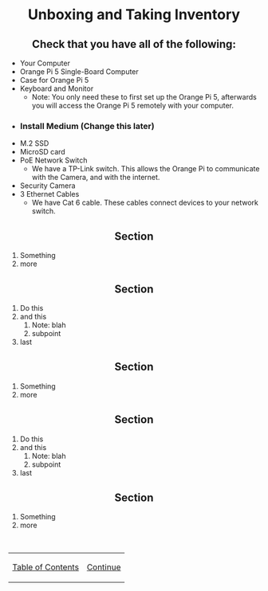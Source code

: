 <h1 align=center>Unboxing and Taking Inventory</h1>

<h2 align=center>Check that you have all of the following:</h2>

- Your Computer
- Orange Pi 5 Single-Board Computer
- Case for Orange Pi 5
- Keyboard and Monitor
  - Note: You only need these to first set up the Orange Pi 5, afterwards you will access the Orange Pi 5 remotely with your computer.
- <h3>Install Medium (Change this later)</h3>
- M.2 SSD
- MicroSD card
- PoE Network Switch
  - We have a TP-Link switch. This allows the Orange Pi to communicate with the Camera, and with the internet.
- Security Camera
- 3 Ethernet Cables
  - We have Cat 6 cable. These cables connect devices to your network switch.

<h2 align=center>Section</h2>

1. Something
2. more

<h2 align=center>Section</h2>

1. Do this
2. and this
    1. Note: blah
    2. subpoint
3. last

<h2 align=center>Section</h2>

1. Something
2. more

<h2 align=center>Section</h2>

1. Do this
2. and this
    1. Note: blah
    2. subpoint
3. last

<h2 align=center>Section</h2>

1. Something
2. more

<br>

<table align=center>
    <tr>
        </td>
        <td>

[Table of Contents](/README.md)
        </td>
        <td>
[Continue](/README.md)
        </td>
    </tr>
</table>
